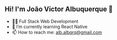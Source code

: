 ## Hi! I'm João Victor Albuquerque 👋

- 👨‍💻 Full Stack Web Development
- 🌱 I’m currently learning React Native
- 📫 How to reach me: alb.albqrq@gmail.com

<!---
JV-Albuquerque-S/JV-Albuquerque-S is a ✨ special ✨ repository because its `README.md` (this file) appears on your GitHub profile.
You can click the Preview link to take a look at your changes.
--->
